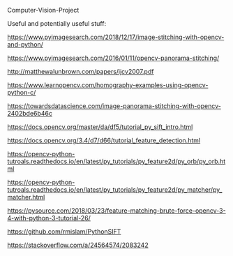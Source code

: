 Computer-Vision-Project

Useful and potentially useful stuff:

https://www.pyimagesearch.com/2018/12/17/image-stitching-with-opencv-and-python/

https://www.pyimagesearch.com/2016/01/11/opencv-panorama-stitching/

http://matthewalunbrown.com/papers/ijcv2007.pdf

https://www.learnopencv.com/homography-examples-using-opencv-python-c/

https://towardsdatascience.com/image-panorama-stitching-with-opencv-2402bde6b46c

https://docs.opencv.org/master/da/df5/tutorial_py_sift_intro.html

https://docs.opencv.org/3.4/d7/d66/tutorial_feature_detection.html

https://opencv-python-tutroals.readthedocs.io/en/latest/py_tutorials/py_feature2d/py_orb/py_orb.html

https://opencv-python-tutroals.readthedocs.io/en/latest/py_tutorials/py_feature2d/py_matcher/py_matcher.html

https://pysource.com/2018/03/23/feature-matching-brute-force-opencv-3-4-with-python-3-tutorial-26/

https://github.com/rmislam/PythonSIFT

https://stackoverflow.com/a/24564574/2083242